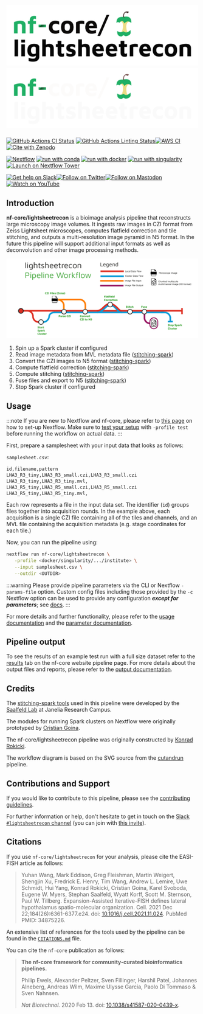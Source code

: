 # [![nf-core/lightsheetrecon](docs/images/nf-core-lightsheetrecon_logo_light.png)](https://github.com/JaneliaSciComp/lightsheetrecon#gh-light-mode-only) [![nf-core/lightsheetrecon](docs/images/nf-core-lightsheetrecon_logo_dark.png)](https://github.com/JaneliaSciComp/lightsheetrecon#gh-dark-mode-only)

[![GitHub Actions CI Status](https://github.com/nf-core/lightsheetrecon/workflows/nf-core%20CI/badge.svg)](https://github.com/nf-core/lightsheetrecon/actions?query=workflow%3A%22nf-core+CI%22)
[![GitHub Actions Linting Status](https://github.com/nf-core/lightsheetrecon/workflows/nf-core%20linting/badge.svg)](https://github.com/nf-core/lightsheetrecon/actions?query=workflow%3A%22nf-core+linting%22)[![AWS CI](https://img.shields.io/badge/CI%20tests-full%20size-FF9900?labelColor=000000&logo=Amazon%20AWS)](https://nf-co.re/lightsheetrecon/results)[![Cite with Zenodo](http://img.shields.io/badge/DOI-10.5281/zenodo.XXXXXXX-1073c8?labelColor=000000)](https://doi.org/10.5281/zenodo.XXXXXXX)

[![Nextflow](https://img.shields.io/badge/nextflow%20DSL2-%E2%89%A523.04.0-23aa62.svg)](https://www.nextflow.io/)
[![run with conda](http://img.shields.io/badge/run%20with-conda-3EB049?labelColor=000000&logo=anaconda)](https://docs.conda.io/en/latest/)
[![run with docker](https://img.shields.io/badge/run%20with-docker-0db7ed?labelColor=000000&logo=docker)](https://www.docker.com/)
[![run with singularity](https://img.shields.io/badge/run%20with-singularity-1d355c.svg?labelColor=000000)](https://sylabs.io/docs/)
[![Launch on Nextflow Tower](https://img.shields.io/badge/Launch%20%F0%9F%9A%80-Nextflow%20Tower-%234256e7)](https://tower.nf/launch?pipeline=https://github.com/nf-core/lightsheetrecon)

[![Get help on Slack](http://img.shields.io/badge/slack-nf--core%20%23lightsheetrecon-4A154B?labelColor=000000&logo=slack)](https://nfcore.slack.com/channels/lightsheetrecon)[![Follow on Twitter](http://img.shields.io/badge/twitter-%40nf__core-1DA1F2?labelColor=000000&logo=twitter)](https://twitter.com/nf_core)[![Follow on Mastodon](https://img.shields.io/badge/mastodon-nf__core-6364ff?labelColor=FFFFFF&logo=mastodon)](https://mstdn.science/@nf_core)[![Watch on YouTube](http://img.shields.io/badge/youtube-nf--core-FF0000?labelColor=000000&logo=youtube)](https://www.youtube.com/c/nf-core)

## Introduction

**nf-core/lightsheetrecon** is a bioimage analysis pipeline that reconstructs large microscopy image volumes. It ingests raw images in CZI format from Zeiss Lightsheet microscopes, computes flatfield correction and tile stitching, and outputs a multi-resolution image pyramid in N5 format. In the future this pipeline will support additional input formats as well as deconvolution and other image processing methods.

![nf-core/rnaseq metro map](docs/images/nf-core-lightsheetrecon_metro_map.png)

1. Spin up a Spark cluster if configured
2. Read image metadata from MVL metadata file ([stitching-spark](https://github.com/saalfeldlab/stitching-spark/blob/master/src/main/java/org/janelia/stitching/ParseCZITilesMetadata.java))
3. Convert the CZI images to N5 format ([stitching-spark](https://github.com/saalfeldlab/stitching-spark/blob/master/src/main/java/org/janelia/stitching/ConvertCZITilesToN5Spark.java))
4. Compute flatfield correction ([stitching-spark](https://github.com/saalfeldlab/stitching-spark/blob/master/src/main/java/org/janelia/flatfield/FlatfieldCorrection.java))
5. Compute stitching ([stitching-spark](https://github.com/saalfeldlab/stitching-spark/blob/master/src/main/java/org/janelia/stitching/PipelineStitchingStepExecutor.java))
6. Fuse files and export to N5 ([stitching-spark](https://github.com/saalfeldlab/stitching-spark/blob/master/src/main/java/org/janelia/stitching/PipelineFusionStepExecutor.java))
7. Stop Spark cluster if configured

## Usage

:::note
If you are new to Nextflow and nf-core, please refer to [this page](https://nf-co.re/docs/usage/installation) on how
to set-up Nextflow. Make sure to [test your setup](https://nf-co.re/docs/usage/introduction#how-to-run-a-pipeline)
with `-profile test` before running the workflow on actual data.
:::

First, prepare a samplesheet with your input data that looks as follows:

`samplesheet.csv`:

```csv
id,filename,pattern
LHA3_R3_tiny,LHA3_R3_small.czi,LHA3_R3_small.czi
LHA3_R3_tiny,LHA3_R3_tiny.mvl,
LHA3_R5_tiny,LHA3_R5_small.czi,LHA3_R5_small.czi
LHA3_R5_tiny,LHA3_R5_tiny.mvl,
```

Each row represents a file in the input data set. The identifier (`id`) groups files together into acquisition rounds. In the example above, each acquisition is a single CZI file containing all of the tiles and channels, and an MVL file containing the acquisition metadata (e.g. stage coordinates for each tile.)

Now, you can run the pipeline using:

```bash
nextflow run nf-core/lightsheetrecon \
   -profile <docker/singularity/.../institute> \
   --input samplesheet.csv \
   --outdir <OUTDIR>
```

:::warning
Please provide pipeline parameters via the CLI or Nextflow `-params-file` option. Custom config files including those
provided by the `-c` Nextflow option can be used to provide any configuration _**except for parameters**_;
see [docs](https://nf-co.re/usage/configuration#custom-configuration-files).
:::

For more details and further functionality, please refer to the [usage documentation](https://nf-co.re/lightsheetrecon/usage) and the [parameter documentation](https://nf-co.re/lightsheetrecon/parameters).

## Pipeline output

To see the results of an example test run with a full size dataset refer to the [results](https://nf-co.re/lightsheetrecon/results) tab on the nf-core website pipeline page.
For more details about the output files and reports, please refer to the
[output documentation](https://nf-co.re/lightsheetrecon/output).

## Credits

The [stitching-spark tools](https://github.com/saalfeldlab/stitching-spark) used in this pipeline were developed by the [Saalfeld Lab](https://www.janelia.org/lab/saalfeld-lab) at Janelia Research Campus.

The modules for running Spark clusters on Nextflow were originally prototyped by [Cristian Goina](https://github.com/cgoina).

The nf-core/lightsheetrecon pipeline was originally constructed by [Konrad Rokicki](https://github.com/krokicki).

The workflow diagram is based on the SVG source from the [cutandrun](https://github.com/nf-core/cutandrun/) pipeline.

## Contributions and Support

If you would like to contribute to this pipeline, please see the [contributing guidelines](.github/CONTRIBUTING.md).

For further information or help, don't hesitate to get in touch on the [Slack `#lightsheetrecon` channel](https://nfcore.slack.com/channels/lightsheetrecon) (you can join with [this invite](https://nf-co.re/join/slack)).

## Citations

<!-- TODO nf-core: Add citation for pipeline after first release. Uncomment lines below and update Zenodo doi and badge at the top of this file. -->

If you use `nf-core/lightsheetrecon` for your analysis, please cite the EASI-FISH article as follows:

> Yuhan Wang, Mark Eddison, Greg Fleishman, Martin Weigert, Shengjin Xu, Fredrick E. Henry, Tim Wang, Andrew L. Lemire, Uwe Schmidt, Hui Yang,
> Konrad Rokicki, Cristian Goina, Karel Svoboda, Eugene W. Myers, Stephan Saalfeld, Wyatt Korff, Scott M. Sternson, Paul W. Tillberg.
> Expansion-Assisted Iterative-FISH defines lateral hypothalamus spatio-molecular organization. Cell. 2021 Dec 22;184(26):6361-6377.e24.
> doi: [10.1016/j.cell.2021.11.024](https://doi.org/10.1016/j.cell.2021.11.024). PubMed PMID: 34875226.

An extensive list of references for the tools used by the pipeline can be found in the [`CITATIONS.md`](CITATIONS.md) file.

You can cite the `nf-core` publication as follows:

> **The nf-core framework for community-curated bioinformatics pipelines.**
>
> Philip Ewels, Alexander Peltzer, Sven Fillinger, Harshil Patel, Johannes Alneberg, Andreas Wilm, Maxime Ulysse Garcia, Paolo Di Tommaso & Sven Nahnsen.
>
> _Nat Biotechnol._ 2020 Feb 13. doi: [10.1038/s41587-020-0439-x](https://dx.doi.org/10.1038/s41587-020-0439-x).
